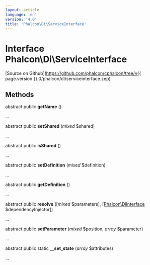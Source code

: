 ```yaml
---
layout: article
language: 'en'
version: '4.0'
title: 'Phalcon\Di\ServiceInterface'
---
```

# Interface **Phalcon\Di\ServiceInterface**

[Source on Github](https://github.com/phalcon/cphalcon/tree/v{{ page.version }}.0/phalcon/di/serviceinterface.zep)

## Methods

abstract public **getName** ()

...

abstract public **setShared** (*mixed* $shared)

...

abstract public **isShared** ()

...

abstract public **setDefinition** (*mixed* $definition)

...

abstract public **getDefinition** ()

...

abstract public **resolve** ([*mixed* $parameters], [[Phalcon\DiInterface](Phalcon_DiInterface) $dependencyInjector])

...

abstract public **setParameter** (*mixed* $position, *array* $parameter)

...

abstract public static **__set_state** (*array* $attributes)

...